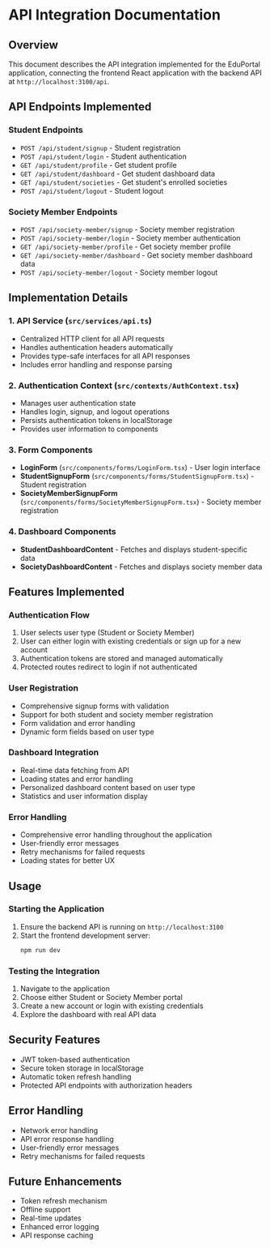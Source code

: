 # API Integration Documentation

## Overview
This document describes the API integration implemented for the EduPortal application, connecting the frontend React application with the backend API at `http://localhost:3100/api`.

## API Endpoints Implemented

### Student Endpoints
- `POST /api/student/signup` - Student registration
- `POST /api/student/login` - Student authentication
- `GET /api/student/profile` - Get student profile
- `GET /api/student/dashboard` - Get student dashboard data
- `GET /api/student/societies` - Get student's enrolled societies
- `POST /api/student/logout` - Student logout

### Society Member Endpoints
- `POST /api/society-member/signup` - Society member registration
- `POST /api/society-member/login` - Society member authentication
- `GET /api/society-member/profile` - Get society member profile
- `GET /api/society-member/dashboard` - Get society member dashboard data
- `POST /api/society-member/logout` - Society member logout

## Implementation Details

### 1. API Service (`src/services/api.ts`)
- Centralized HTTP client for all API requests
- Handles authentication headers automatically
- Provides type-safe interfaces for all API responses
- Includes error handling and response parsing

### 2. Authentication Context (`src/contexts/AuthContext.tsx`)
- Manages user authentication state
- Handles login, signup, and logout operations
- Persists authentication tokens in localStorage
- Provides user information to components

### 3. Form Components
- **LoginForm** (`src/components/forms/LoginForm.tsx`) - User login interface
- **StudentSignupForm** (`src/components/forms/StudentSignupForm.tsx`) - Student registration
- **SocietyMemberSignupForm** (`src/components/forms/SocietyMemberSignupForm.tsx`) - Society member registration

### 4. Dashboard Components
- **StudentDashboardContent** - Fetches and displays student-specific data
- **SocietyDashboardContent** - Fetches and displays society member data

## Features Implemented

### Authentication Flow
1. User selects user type (Student or Society Member)
2. User can either login with existing credentials or sign up for a new account
3. Authentication tokens are stored and managed automatically
4. Protected routes redirect to login if not authenticated

### User Registration
- Comprehensive signup forms with validation
- Support for both student and society member registration
- Form validation and error handling
- Dynamic form fields based on user type

### Dashboard Integration
- Real-time data fetching from API
- Loading states and error handling
- Personalized dashboard content based on user type
- Statistics and user information display

### Error Handling
- Comprehensive error handling throughout the application
- User-friendly error messages
- Retry mechanisms for failed requests
- Loading states for better UX

## Usage

### Starting the Application
1. Ensure the backend API is running on `http://localhost:3100`
2. Start the frontend development server:
   ```bash
   npm run dev
   ```

### Testing the Integration
1. Navigate to the application
2. Choose either Student or Society Member portal
3. Create a new account or login with existing credentials
4. Explore the dashboard with real API data

## Security Features
- JWT token-based authentication
- Secure token storage in localStorage
- Automatic token refresh handling
- Protected API endpoints with authorization headers

## Error Handling
- Network error handling
- API error response handling
- User-friendly error messages
- Retry mechanisms for failed requests

## Future Enhancements
- Token refresh mechanism
- Offline support
- Real-time updates
- Enhanced error logging
- API response caching
